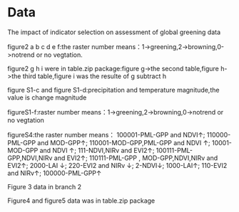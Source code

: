 # Data
The impact of indicator selection on assessment of global greening data

figure2 a b c d e f:the raster number means：1->greening,2->browning,0->notrend or no vegtation.

figure2 g h i were in table.zip package:figure g->the second table,figure h->the third table,figure i was the resulte of g subtract h

figure S1-c and figure S1-d:precipitation and temperature magnitude,the value is change magnitude

figureS1-f:raster number means：1->greening,2->browning,0->notrend or no vegtation

figureS4:the raster number means：
100001-PML-GPP and NDVI↑;
110000-PML-GPP and MOD-GPP↑;
110001-MOD-GPP,PML-GPP and NDVI ↑;
10001-MOD-GPP and NDVI ↑;
111-NDVI,NIRv and EVI2↑;
100111-PML-GPP,NDVI,NIRv and EVI2↑;
110111-PML-GPP , MOD-GPP,NDVI,NIRv and EVI2↑;
2000-LAI ↓;
220-EVI2 and NIRv ↓;
2-NDVI↓;
1000-LAI↑;
110-EVI2 and NIRv↑;
100000-PML-GPP↑

Figure 3 data in branch 2

Figure4 and figure5 data was in table.zip package
